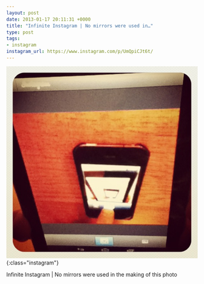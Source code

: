 ```yaml
---
layout: post
date: 2013-01-17 20:11:31 +0000
title: "Infinite Instagram | No mirrors were used in…"
type: post
tags:
- instagram
instagram_url: https://www.instagram.com/p/UmQpiCJt6t/
---
```


![Instagram - UmQpiCJt6t](/assets/UmQpiCJt6t.jpg){:class="instagram"}

Infinite Instagram | No mirrors were used in the making of this photo
